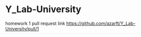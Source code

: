 ﻿# Y_Lab-University

homework 1 pull request link https://github.com/azarft/Y_Lab-University/pull/1

